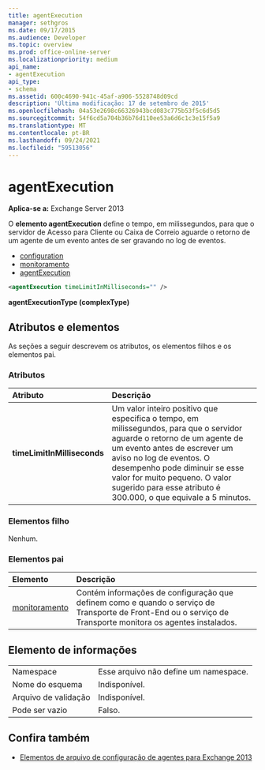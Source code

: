 ```yaml
---
title: agentExecution
manager: sethgros
ms.date: 09/17/2015
ms.audience: Developer
ms.topic: overview
ms.prod: office-online-server
ms.localizationpriority: medium
api_name:
- agentExecution
api_type:
- schema
ms.assetid: 600c4690-941c-45af-a906-5528748d09cd
description: 'Última modificação: 17 de setembro de 2015'
ms.openlocfilehash: 04a53e2698c66326943bcd083c775b53f5c6d5d5
ms.sourcegitcommit: 54f6cd5a704b36b76d110ee53a6d6c1c3e15f5a9
ms.translationtype: MT
ms.contentlocale: pt-BR
ms.lasthandoff: 09/24/2021
ms.locfileid: "59513056"
---
```

# <a name="agentexecution"></a>agentExecution
  
**Aplica-se a:** Exchange Server 2013 
  
O **elemento agentExecution** define o tempo, em milissegundos, para que o servidor de Acesso para Cliente ou Caixa de Correio aguarde o retorno de um agente de um evento antes de ser gravando no log de eventos. 
  
- [configuration](configuration.md)  
- [monitoramento](monitoring.md)
- [agentExecution](agentexecution.md)
  
```XML
<agentExecution timeLimitInMilliseconds="" />
```

**agentExecutionType (complexType)**

## <a name="attributes-and-elements"></a>Atributos e elementos

As seções a seguir descrevem os atributos, os elementos filhos e os elementos pai.
  
### <a name="attributes"></a>Atributos

|**Atributo**|**Descrição**|
|:-----|:-----|
|**timeLimitInMilliseconds** <br/> |Um valor inteiro positivo que especifica o tempo, em milissegundos, para que o servidor aguarde o retorno de um agente de um evento antes de escrever um aviso no log de eventos. O desempenho pode diminuir se esse valor for muito pequeno. O valor sugerido para esse atributo é 300.000, o que equivale a 5 minutos.  <br/> |
   
### <a name="child-elements"></a>Elementos filho

Nenhum.
  
### <a name="parent-elements"></a>Elementos pai

|**Elemento**|**Descrição**|
|:-----|:-----|
|[monitoramento](monitoring.md) <br/> |Contém informações de configuração que definem como e quando o serviço de Transporte de Front-End ou o serviço de Transporte monitora os agentes instalados.  <br/> |
   
## <a name="element-information"></a>Elemento de informações

|||
|:-----|:-----|
|Namespace  <br/> |Esse arquivo não define um namespace.  <br/> |
|Nome do esquema  <br/> |Indisponível.  <br/> |
|Arquivo de validação  <br/> |Indisponível.  <br/> |
|Pode ser vazio  <br/> |Falso.  <br/> |
   
## <a name="see-also"></a>Confira também

- [Elementos de arquivo de configuração de agentes para Exchange 2013](agents-configuration-file-elements-for-exchange-2013.md)

